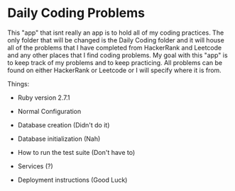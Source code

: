 # Daily Coding Problems

This "app" that isnt really an app is to hold all of my coding practices. The only folder that will be changed is the Daily Coding folder and it will house all of the problems that I have completed from HackerRank and Leetcode and any other places that I find coding problems. My goal with this "app" is to keep track of my problems and to keep practicing. All problems can be found on either HackerRank or Leetcode or I will specify where it is from.

Things:

* Ruby version 2.7.1

* Normal Configuration

* Database creation (Didn't do it)

* Database initialization (Nah)

* How to run the test suite (Don't have to)

* Services (?)

* Deployment instructions (Good Luck)
